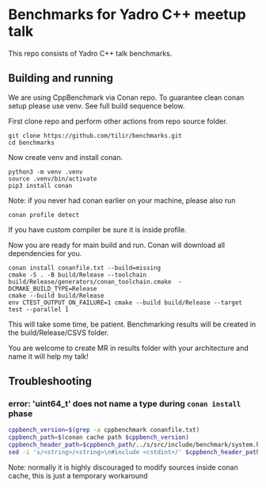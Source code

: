 # Benchmarks for Yadro C++ meetup talk

This repo consists of Yadro C++ talk benchmarks.

## Building and running

We are using CppBenchmark via Conan repo. To guarantee clean conan setup please use venv. See full build sequence below.

First clone repo and perform other actions from repo source folder.

```
git clone https://github.com/tilir/benchmarks.git
cd benchmarks
```

Now create venv and install conan.

```
python3 -m venv .venv
source .venv/bin/activate
pip3 install conan
```

Note: if you never had conan earlier on your machine, please also run

```
conan profile detect
```

If you have custom compiler be sure it is inside profile.

Now you are ready for main build and run. Conan will download all dependencies for you.

```
conan install conanfile.txt --build=missing
cmake -S . -B build/Release --toolchain build/Release/generators/conan_toolchain.cmake  -DCMAKE_BUILD_TYPE=Release
cmake --build build/Release
env CTEST_OUTPUT_ON_FAILURE=1 cmake --build build/Release --target test --parallel 1
```

This will take some time, be patient. Benchmarking results will be created in the build/Release/CSVS folder. 

You are welcome to create MR in results folder with your architecture and name it will help my talk!



## Troubleshooting

### error: 'uint64_t' does not name a type during `conan install` phase
```bash
cppbench_version=$(grep -a cppbenchmark conanfile.txt)
cppbench_path=$(conan cache path $cppbench_version)
cppbench_header_path=$cppbench_path/../s/src/include/benchmark/system.h
sed -i 's/<string>/<string>\n#include <cstdint>/' $cppbench_header_path
```

Note: normally it is highly discouraged to modify sources inside conan cache, this is just a temporary workaround
